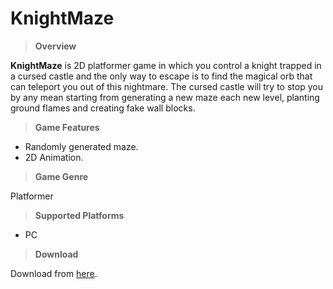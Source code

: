 # KnightMaze

>**Overview**

**KnightMaze** is 2D platformer game in which you control a knight trapped in a cursed castle and the only way to escape is to find the magical orb that can teleport you out of this nightmare. The cursed castle will try to stop you by any mean starting from generating a new maze each new level, planting ground flames and creating fake wall blocks.

>**Game Features**

* Randomly generated maze.
* 2D Animation.

>**Game Genre**

Platformer

>**Supported Platforms**

* PC

>**Download**

Download from [here](https://drive.google.com/file/d/1RDfFeU5tekSQuC5wdmgFb5hrF2xU84Tv/view).
